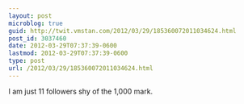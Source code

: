 ```yaml
---
layout: post
microblog: true
guid: http://twit.vmstan.com/2012/03/29/185360072011034624.html
post_id: 3037460
date: 2012-03-29T07:37:39-0600
lastmod: 2012-03-29T07:37:39-0600
type: post
url: /2012/03/29/185360072011034624.html
---
```

I am just 11 followers shy of the 1,000 mark.
